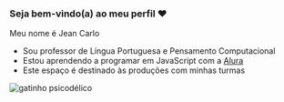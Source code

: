### Seja bem-vindo(a) ao meu perfil ❤️

Meu nome é Jean Carlo
- Sou professor de Língua Portuguesa e Pensamento Computacional
- Estou aprendendo a programar em JavaScript com a [Alura](https://www.alura.com.br/)
- Este espaço é destinado às produções com minhas turmas

![gatinho psicodélico](https://media.tenor.com/YNgfQ0oQTHwAAAAM/trippy-cat.gif)
